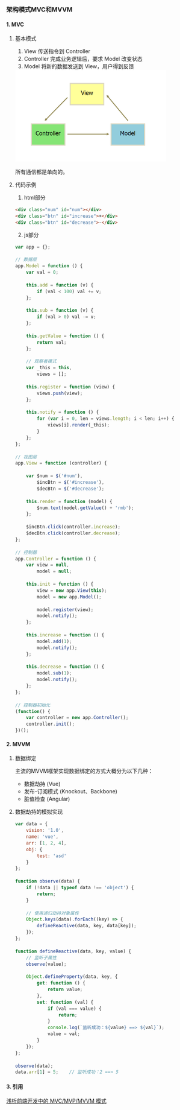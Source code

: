 ### 架构模式MVC和MVVM

#### 1. MVC
1. 基本模式
    1. View 传送指令到 Controller
    2. Controller 完成业务逻辑后，要求 Model 改变状态
    2. Model 将新的数据发送到 View，用户得到反馈

    <img src="./images/04.png" width="400" />

    所有通信都是单向的。

2. 代码示例
    1. html部分
    ```html
    <div class="num" id="num"></div>
    <div class="btn" id="increase">+</div>
    <div class="btn" id="decrease">-</div>
    ```

    2. js部分
    ```js
    var app = {};

    // 数据层
    app.Model = function () {
        var val = 0;

        this.add = function (v) {
            if (val < 100) val += v;
        };

        this.sub = function (v) {
            if (val > 0) val -= v;
        };

        this.getValue = function () {
            return val;
        };

        // 观察者模式
        var _this = this,
            views = [];

        this.register = function (view) {
            views.push(view);
        };

        this.notify = function () {
            for (var i = 0, len = views.length; i < len; i++) {
                views[i].render(_this);
            }  
        };
    };

    // 视图层
    app.View = function (controller) {

        var $num = $('#num'),
            $incBtn = $('#increase'),
            $decBtn = $('#decrease');

        this.render = function (model) {
            $num.text(model.getValue() + 'rmb');
        };

        $incBtn.click(controller.increase);
        $decBtn.click(controller.decrease);
    };

    // 控制器
    app.Controller = function () {
        var view = null,
            model = null;

        this.init = function () {
            view = new app.View(this);
            model = new app.Model();

            model.register(view);
            model.notify();
        };

        this.increase = function () {
            model.add(1);
            model.notify();
        };

        this.decrease = function () {
            model.sub(1);
            model.notify();
        };
    };

    // 控制器初始化
    (function() {
        var controller = new app.Controller();
        controller.init();
    })();
    ```

#### 2. MVVM
1. 数据绑定

    主流的MVVM框架实现数据绑定的方式大概分为以下几种：
    * 数据劫持 (Vue)
    * 发布-订阅模式 (Knockout、Backbone)
    * 脏值检查 (Angular)

2. 数据劫持的模拟实现
    ```js
    var data = {
        vision: '1.0',
        name: 'vue',
        arr: [1, 2, 4],
        obj: {
            test: 'asd'
        }
    };

    function observe(data) {
        if (!data || typeof data !== 'object') {
            return;
        }

        // 使用递归劫持对象属性
        Object.keys(data).forEach((key) => {
            defineReactive(data, key, data[key]);
        });
    };

    function defineReactive(data, key, value) {
        // 监听子属性
        observe(value);

        Object.defineProperty(data, key, {
            get: function () {
                return value;
            },
            set: function (val) {
                if (val === value) {
                    return;
                }
                console.log(`监听成功：${value} ==> ${val}`);
                value = val;
            }
        });
    };

    observe(data);
    data.arr[1] = 5;    // 监听成功：2 ==> 5
    ```

#### 3. 引用
[浅析前端开发中的 MVC/MVP/MVVM 模式](https://juejin.im/post/593021272f301e0058273468)